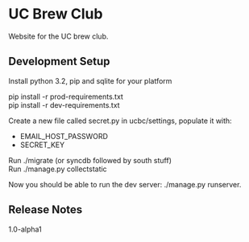 UC Brew Club
============

Website for the UC brew club.

Development Setup
-----------------

Install python 3.2, pip and sqlite for your platform

pip install -r prod-requirements.txt  
pip install -r dev-requirements.txt

Create a new file called secret.py in ucbc/settings, populate it with:
 - EMAIL_HOST_PASSWORD
 - SECRET_KEY

Run ./migrate (or syncdb followed by south stuff)  
Run ./manage.py collectstatic

Now you should be able to run the dev server: ./manage.py runserver.


Release Notes
-------------

1.0-alpha1




